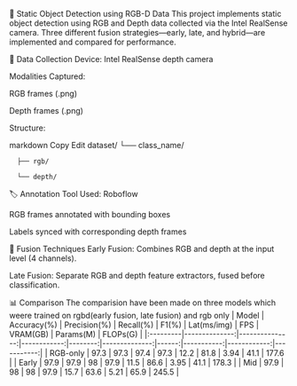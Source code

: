 🧠 Static Object Detection using RGB-D Data
This project implements static object detection using RGB and Depth data collected via the Intel RealSense camera. Three different fusion strategies—early, late, and hybrid—are implemented and compared for performance.

📸 Data Collection
Device: Intel RealSense depth camera

Modalities Captured:

RGB frames (.png)

Depth frames (.png)

Structure:

markdown
Copy
Edit
dataset/
└── class_name/

      ├── rgb/
      
      └── depth/
🏷️ Annotation
Tool Used: Roboflow

RGB frames annotated with bounding boxes

Labels synced with corresponding depth frames

🔀 Fusion Techniques
Early Fusion: Combines RGB and depth at the input level (4 channels).

Late Fusion: Separate RGB and depth feature extractors, fused before classification.


📊 Comparison
 The comparision have been made on three models which weere trained on rgbd(early fusion, late fusion) and rgb only 
| Model    |   Accuracy(%) |   Precision(%) |   Recall(%) |   F1(%) |   Lat(ms/img) |   FPS |   VRAM(GB) |   Params(M) |   FLOPs(G) |
|:---------|--------------:|---------------:|------------:|--------:|--------------:|------:|-----------:|------------:|-----------:|
| RGB-only |          97.3 |           97.3 |        97.4 |    97.3 |          12.2 |  81.8 |       3.94 |        41.1 |      177.6 |
| Early    |          97.9 |           97.9 |        98   |    97.9 |          11.5 |  86.6 |       3.95 |        41.1 |      178.3 |
| Mid      |          97.9 |           98   |        98   |    97.9 |          15.7 |  63.6 |       5.21 |        65.9 |      245.5 |
